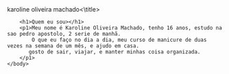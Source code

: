 <DOCTYPE html>
<html lang="pt.br">
    <head> 
       <meta charseat="utf-8> 
       <meta name="VIEWPORT"content="width=device-width,initial- scale = 1.0"
       <title>karoline oliveira machado<\title>
       </head> 
    <body>
        
        <h1>Quem eu sou></h1>
        <p1>Meu nome é Karoline Oliveira Machado, tenho 16 anos, estudo na sao pedro apostolo, 2 serie de manhã. 
            O que eu faço no dia a dia, meu curso de manicure de duas vezes na semana de um mês, e ajudo em casa.
           gosto de sair, viajar, e manter minhas coisa organizada.
        </p1>
    </body>
<html> 
